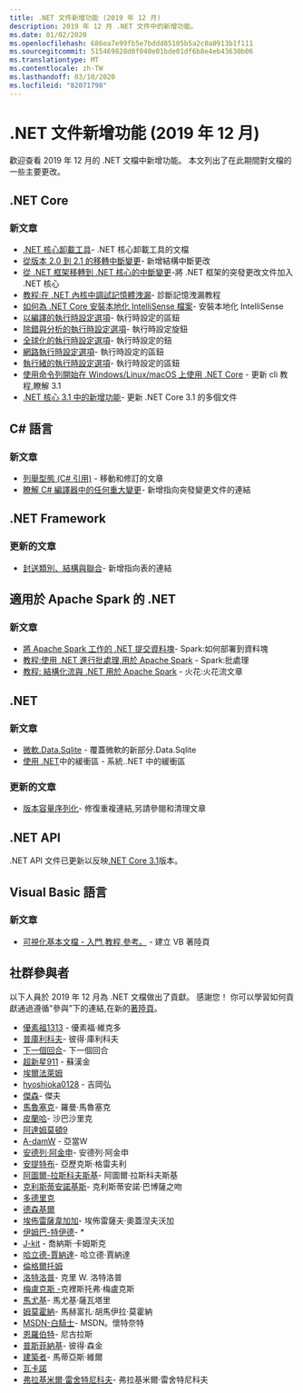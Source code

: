 ```yaml
---
title: .NET 文件新增功能 (2019 年 12 月)
description: 2019 年 12 月 .NET 文件中的新增功能。
ms.date: 01/02/2020
ms.openlocfilehash: 686ea7e99fb5e7bddd85105b5a2c0a0913b1f111
ms.sourcegitcommit: 515469828d0f040e01bde01df6b8e4eb43630b06
ms.translationtype: MT
ms.contentlocale: zh-TW
ms.lasthandoff: 03/10/2020
ms.locfileid: "82071798"
---
```

# <a name="net-docs-whats-new-december-2019"></a>.NET 文件新增功能 (2019 年 12 月)

歡迎查看 2019 年 12 月的 .NET 文檔中新增功能。 本文列出了在此期間對文檔的一些主要更改。

## <a name="net-core"></a>.NET Core

### <a name="new-articles"></a>新文章

- [.NET 核心卸載工具](../core/additional-tools/uninstall-tool.md)- .NET 核心卸載工具的文檔
- [從版本 2.0 到 2.1 的移轉中斷變更](../core/compatibility/2.0-2.1.md)- 新增結構中斷更改
- [從 .NET 框架移轉到 .NET 核心的中斷變更](../core/compatibility/fx-core.md)-將 .NET 框架的突發更改文件加入 .NET 核心
- [教程:在 .NET 內核中調試記憶體洩漏](../core/diagnostics/debug-memory-leak.md)- 診斷記憶洩漏教程
- [如何為 .NET Core 安裝本地化 IntelliSense 檔案](../core/install/localized-intellisense.md)- 安裝本地化 IntelliSense
- [以編譯的執行時設定選項](../core/run-time-config/compilation.md)- 執行時設定的區鈕
- [除錯與分析的執行時設定選項](../core/run-time-config/debugging-profiling.md)- 執行時設定旋鈕
- [全球化的執行時設定選項](../core/run-time-config/globalization.md)- 執行時設定的鈕
- [網路執行時設定選項](../core/run-time-config/networking.md)- 執行時設定的區鈕
- [執行緒的執行時設定選項](../core/run-time-config/threading.md)- 執行時設定的區鈕
- [使用命令列開始在 Windows/Linux/macOS 上使用 .NET Core](../core/tutorials/cli-create-console-app.md) - 更新 cli 教程,瞭解 3.1
- [.NET 核心 3.1 中的新增功能](../core/whats-new/dotnet-core-3-1.md)- 更新 .NET Core 3.1 的多個文件

## <a name="c-language"></a>C# 語言

### <a name="new-articles"></a>新文章

- [列舉型態 (C# 引用)](../csharp/language-reference/builtin-types/enum.md) - 移動和修訂的文章
- [瞭解 C# 編譯器中的任何重大變更](../csharp/whats-new/breaking-changes.md)- 新增指向突發變更文件的連結

## <a name="net-framework"></a>.NET Framework

### <a name="updated-articles"></a>更新的文章

- [封送類別、結構與聯合](../framework/interop/marshaling-classes-structures-and-unions.md)- 新增指向表的連結

## <a name="net-for-apache-spark"></a>適用於 Apache Spark 的 .NET

### <a name="new-articles"></a>新文章

- [將 Apache Spark 工作的 .NET 提交資料塊](../spark/how-to-guides/databricks-deploy-methods.md)- Spark:如何部署到資料塊
- [教程:使用 .NET 進行批處理,用於 Apache Spark](../spark/tutorials/batch-processing.md) - Spark:批處理
- [教程: 結構化流與 .NET 用於 Apache Spark](../spark/tutorials/streaming.md) - 火花:火花流文章

## <a name="net"></a>.NET

### <a name="new-articles"></a>新文章

- [微軟.Data.Sqlite](../standard/data/sqlite/index.md) - 覆蓋微軟的新部分.Data.Sqlite
- [使用 .NET](../standard/io/buffers.md)中的緩衝區 - 系統..NET 中的緩衝區

### <a name="updated-articles"></a>更新的文章

- [版本容量序列化](../standard/serialization/version-tolerant-serialization.md)- 修復重複連結,另請參閱和清理文章

## <a name="net-apis"></a>.NET API

.NET API 文件已更新以反映[.NET Core 3.1](https://docs.microsoft.com/dotnet/api/?view=netcore-3.1)版本。

## <a name="visual-basic-language"></a>Visual Basic 語言

### <a name="new-articles"></a>新文章

- [可視化基本文檔 - 入門,教程,參考。](../visual-basic/index.yml) - 建立 VB 著陸頁

## <a name="community-contributors"></a>社群參與者

以下人員於 2019 年 12 月為 .NET 文檔做出了貢獻。 感謝您！ 你可以學習如何貢獻通過遵循"參與"下的連結,在新的[著陸頁](index.yml)。

- [優素福1313](https://github.com/Youssef1313) - 優素福·維克多
- [普庫利科夫](https://github.com/pkulikov)- 彼得·庫利科夫
- [下一個回合](https://github.com/NextTurn)- 下一個回合
- [超新星911](https://github.com/SuperNova911) - 蘇漢金
- [埃爾法萊姆](https://github.com/elfalem)
- [hyoshioka0128](https://github.com/hyoshioka0128) - 吉岡弘
- [傑森](https://github.com/jpierson)- 傑夫
- [馬魯塞克](https://github.com/Marusyk)- 羅曼·馬魯塞克
- [皮蘭哈](https://github.com/ThePiranha)- 沙巴沙里克
- [阿達姆莫頓9](https://github.com/adammorton9)
- [A-damW](https://github.com/A-damW) - 亞當W
- [安德列·阿金申](https://github.com/AndreyAkinshin)- 安德列·阿金申
- [安提特布](https://github.com/AntiTcb)- 亞歷克斯·格雷夫利
- [阿圖爾-拉斯科夫斯基](https://github.com/Artur-Laskowski)- 阿圖爾·拉斯科夫斯基
- [克利斯蒂安諾基斯](https://github.com/ChristianoKiss)- 克利斯蒂安諾·巴博薩之吻
- [多德里克](https://github.com/doterik)
- [德森基爾](https://github.com/dsenkyr)
- [埃佈雷薩韋加加](https://github.com/ebresafegaga)- 埃佈雷薩夫·奧蓋涅夫沃加
- [伊姆巴-特伊德](https://github.com/imba-tjd)- *
- [J-kit](https://github.com/J-kit) - 喬納斯·卡姆斯克
- [哈立德-賈納達](https://github.com/Khaled-Janada)- 哈立德·賈納達
- [倫格爾托姆](https://github.com/lengyeltom)
- [洛特洛普](https://github.com/lothrop)- 克里 W. 洛特洛普
- [梅盧克斯 -](https://github.com/maillouxc)克裡斯托弗·梅盧克斯
- [馬尤基](https://github.com/mayuki)- 馬尤基·薩瓦塔里
- [姆莫霍納](https://github.com/mhmohona)- 馬赫富扎·胡馬伊拉·莫霍納
- [MSDN-白騎士](https://github.com/MSDN-WhiteKnight)- MSDN。懷特奈特
- [恩羅伯特](https://github.com/nrobert)- 尼古拉斯
- [普斯菲納基](https://github.com/psfinaki)- 彼得·森金
- [建築者](https://github.com/TheConstructor)- 馬蒂亞斯·維爾
- [瓦卡諾](https://github.com/Vaccano)
- [弗拉基米爾·雷舍特尼科夫](https://github.com/VladimirReshetnikov)- 弗拉基米爾·雷舍特尼科夫
